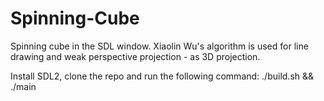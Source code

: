 # Spinning-Cube
Spinning cube in the SDL window. Xiaolin Wu's algorithm is used for line drawing and weak perspective projection - as 3D projection.

Install SDL2, clone the repo and run the following command:
    ./build.sh && ./main
